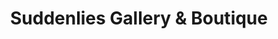 ---
title: "Suddenlies Gallery & Boutique"
url: /springfield/suddenlies-gallery-and-boutique/
shop: clothes
---